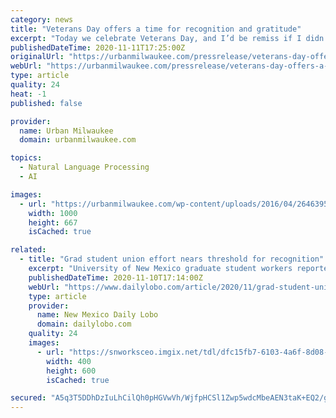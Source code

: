 ```yaml
---
category: news
title: "Veterans Day offers a time for recognition and gratitude"
excerpt: "Today we celebrate Veterans Day, and I’d be remiss if I didn’t take a moment to thank all of my fellow service men and women who have served and continue to serve our country. We are a home of the free because of the brave,"
publishedDateTime: 2020-11-11T17:25:00Z
originalUrl: "https://urbanmilwaukee.com/pressrelease/veterans-day-offers-a-time-for-recognition-and-gratitude/"
webUrl: "https://urbanmilwaukee.com/pressrelease/veterans-day-offers-a-time-for-recognition-and-gratitude/"
type: article
quality: 24
heat: -1
published: false

provider:
  name: Urban Milwaukee
  domain: urbanmilwaukee.com

topics:
  - Natural Language Processing
  - AI

images:
  - url: "https://urbanmilwaukee.com/wp-content/uploads/2016/04/26463952071_50e6fce3c4_k-e1461243681866.jpg"
    width: 1000
    height: 667
    isCached: true

related:
  - title: "Grad student union effort nears threshold for recognition"
    excerpt: "University of New Mexico graduate student workers reported on Friday that more than 40% of eligible graduate workers have signed union cards. The union needs 50% plus one in order to appeal to the New Mexico Public Employee Labor Relations Board (PELRB) to form a union."
    publishedDateTime: 2020-11-10T17:14:00Z
    webUrl: "https://www.dailylobo.com/article/2020/11/grad-student-union-effort-nears-threshold-for-recognition"
    type: article
    provider:
      name: New Mexico Daily Lobo
      domain: dailylobo.com
    quality: 24
    images:
      - url: "https://snworksceo.imgix.net/tdl/dfc15fb7-6103-4a6f-8d08-29a5701e18a6.sized-1000x1000.JPG?w=800&h=600"
        width: 400
        height: 600
        isCached: true

secured: "A5q3T5DDhDzIuLhCilQh0pHGVwVh/WjfpHCSl1Zwp5wdcMbeAEN3taK+EQ2/gzAXONJJCTHArIBEJ5KSLAtwyXMTyjp8qu624esisQXh/yGZl6fpZikExQEi2vxhFU6ynA+/fnJhZlxIv67pQL9YyYH5rhXgeui6H5GKLC+NbV/sDT9wDFMuPKMKD7qbdkhHPREYmH1D6GKlTQJHY4Jnua5XftDt0qVtrpedLbuSOYiuY0O0EOS6++bfK5D1XMLyrLR4fguKJekG1zA8mGweqrlkgQHVc4fz73di12Zynw4aDpHb1GsdeuEYAvoQJ+fMoi3/FZqXv9VyE2+n1X1/hP+AcwTDZraoojj0lZwmlMM=;HtM75/bRIWtAjg0bp/H03g=="
---
```


